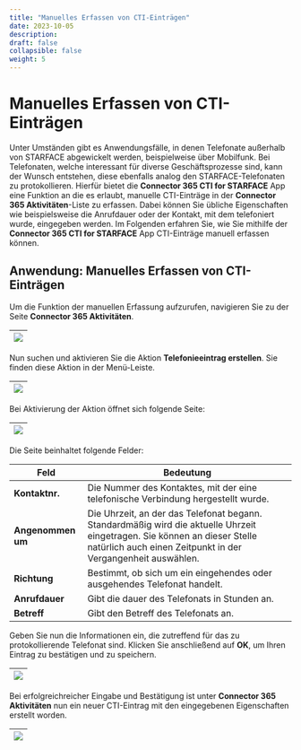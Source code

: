```yaml
---
title: "Manuelles Erfassen von CTI-Einträgen"
date: 2023-10-05
description: 
draft: false
collapsible: false
weight: 5
---
```

# Manuelles Erfassen von CTI-Einträgen

Unter Umständen gibt es Anwendungsfälle, in denen Telefonate außerhalb von STARFACE abgewickelt werden, beispielweise über Mobilfunk.
Bei Telefonaten, welche interessant für diverse Geschäftsprozesse sind, kann der Wunsch entstehen, diese ebenfalls analog den STARFACE-Telefonaten zu protokollieren.
Hierfür bietet die **Connector 365 CTI for STARFACE** App eine Funktion an die es erlaubt, manuelle CTI-Einträge in der **Connector 365 Aktivitäten**-Liste zu erfassen. Dabei können Sie übliche Eigenschaften wie beispielsweise die Anrufdauer oder der Kontakt, mit dem telefoniert wurde, eingegeben werden.
Im Folgenden erfahren Sie, wie Sie mithilfe der **Connector 365 CTI for STARFACE** App CTI-Einträge manuell erfassen können.

## Anwendung: Manuelles Erfassen von CTI-Einträgen

Um die Funktion der manuellen Erfassung aufzurufen, navigieren Sie zu der Seite **Connector 365 Aktivitäten**.

|![](images/apps/cti_starface/de/search-con365-activities.png)|
|-|

Nun suchen und aktivieren Sie die Aktion **Telefonieeintrag erstellen**. Sie finden diese Aktion in der Menü-Leiste.

|![](images/apps/cti_starface/de/action-create-cti-entry.png)|
|-|

Bei Aktivierung der Aktion öffnet sich folgende Seite:

|![](images/apps/cti_starface/de/create-cti-entry-dialog.png)|
|-|

Die Seite beinhaltet folgende Felder:

| Feld | Bedeutung |
|-|-|
| **Kontaktnr.** | Die Nummer des Kontaktes, mit der eine telefonische Verbindung hergestellt wurde. |
| **Angenommen um** | Die Uhrzeit, an der das Telefonat begann. Standardmäßig wird die aktuelle Uhrzeit eingetragen. Sie können an dieser Stelle natürlich auch einen Zeitpunkt in der Vergangenheit auswählen. |
| **Richtung** | Bestimmt, ob sich um ein eingehendes oder ausgehendes Telefonat handelt. |
| **Anrufdauer** | Gibt die dauer des Telefonats in Stunden an. |
| **Betreff** | Gibt den Betreff des Telefonats an. |

Geben Sie nun die Informationen ein, die zutreffend für das zu protokollierende Telefonat sind.
Klicken Sie anschließend auf **OK**, um Ihren Eintrag zu bestätigen und zu speichern.

|![](images/apps/cti_starface/de/confirm-cti-entry.png)|
|-|

Bei erfolgreichreicher Eingabe und Bestätigung ist unter **Connector 365 Aktivitäten** nun ein neuer CTI-Eintrag mit den eingegebenen 
Eigenschaften erstellt worden.

|![](images/apps/cti_starface/de/activity-cti-entry-in-list.png)|
|-|